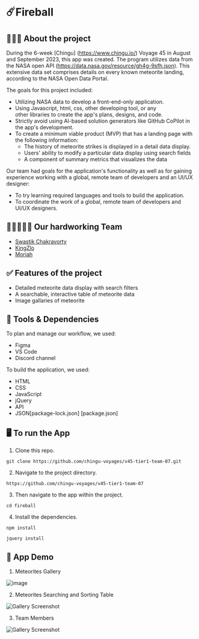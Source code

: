 # ☄️Fireball

## 👩🏻‍💻 About the project

During the 6-week [Chingu] (https://www.chingu.io/) Voyage 45 in August and September 2023, this app was created. The program utilizes data from the NASA open API (https://data.nasa.gov/resource/gh4g-9sfh.json). This extensive data set comprises details on every known meteorite landing, according to the NASA Open Data Portal.

The goals for this project included:

- Utilizing NASA data to develop a front-end-only application.
- Using Javascript, html, css, other developing tool, or any other libraries to create the app's plans, designs, and code.
- Strictly avoid using AI-based solution generators like GitHub CoPilot in the app's development.
- To create a minimum viable product (MVP) that has a landing page with the following information:
  - The history of meteorite strikes is displayed in a detail data display.
  - Users' ability to modify a particular data display using search fields
  - A component of summary metrics that visualizes the data

Our team had goals for the application's functionality as well as for gaining experience working with a global, remote team of developers and an UI/UX designer:

- To try learning required languages and tools to build the application.
- To coordinate the work of a global, remote team of developers and UI/UX designers.

## 🧑🏾‍🤝‍🧑🏼 Our hardworking Team

- [Swastik Chakravorty](https://github.com/swastik-chakravorty)
- [KingZlo](https://github.com/)
- [Moriah](https://github.com/)

## ✅ Features of the project

- Detailed meteorite data display with search filters
- A searchable, interactive table of meteorite data
- Image gallaries of meteorite

## 🔧 Tools & Dependencies

To plan and manage our workflow, we used:

- Figma
- VS Code
- Discord channel

To build the application, we used:

- HTML
- CSS
- JavaScript
- jQuery
- API
- JSON[package-lock.json] [package.json]

## 🖥️ To run the App

1. Clone this repo.

```
git clone https://github.com/chingu-voyages/v45-tier1-team-07.git
```

2. Navigate to the project directory.

```
https://github.com/chingu-voyages/v45-tier1-team-07
```

3. Then navigate to the app within the project.

```
cd fireball
```

4. Install the dependencies.

```
npm install
```

```
jquery install
```

## 👀 App Demo

1. Meteorites Gallery

![image]("/src/Media/Screenshot-3.png")

2. Meteorites Searching and Sorting Table

![Gallery Screenshot]("/src/Media/Screenshot-2.png")

3. Team Members

![Gallery Screenshot]("/src/Media/Screenshot-1.png")
